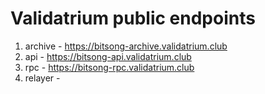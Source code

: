 # Validatrium public endpoints

1. archive - https://bitsong-archive.validatrium.club
2. api - https://bitsong-api.validatrium.club 
3. rpc - https://bitsong-rpc.validatrium.club
4. relayer - 
